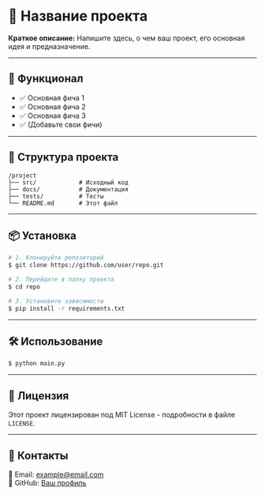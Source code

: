 # 📌 Название проекта

**Краткое описание:** Напишите здесь, о чем ваш проект, его основная идея и предназначение.

---

## 🚀 Функционал
- ✅ Основная фича 1
- ✅ Основная фича 2
- ✅ Основная фича 3
- ✅ (Добавьте свои фичи)

---

## 📂 Структура проекта
```
/project
├── src/            # Исходный код
├── docs/           # Документация
├── tests/          # Тесты
└── README.md       # Этот файл
```

---

## 📦 Установка
```bash
# 1. Клонируйте репозиторий
$ git clone https://github.com/user/repo.git

# 2. Перейдите в папку проекта
$ cd repo

# 3. Установите зависимости
$ pip install -r requirements.txt
```

---

## 🛠 Использование
```bash
$ python main.py
```

---

## 📜 Лицензия
Этот проект лицензирован под MIT License - подробности в файле `LICENSE`.

---

## 💬 Контакты
📧 Email: example@email.com  
🐙 GitHub: [Ваш профиль](https://github.com/user)

